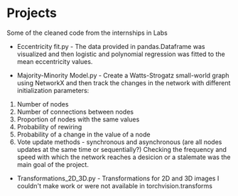 # Projects
Some of the cleaned code from the internships in Labs


 - Eccentricity fit.py - The data provided in pandas.Dataframe was visualized and then logistic and polynomial regression was fitted to the mean eccentricity values.  


 - Majority-Minority Model.py - Create a Watts-Strogatz small-world graph using NetworkX and then track the changes in the network with different initialization parameters: 
1. Number of nodes
2. Number of connections between nodes
3. Proportion of nodes with the same values 
4. Probability of rewiring
5. Probability of a change in the value of a node 
6. Vote update methods - synchronous and asynchronous (are all nodes updates at the same time or sequentially?)
Checking the frequency and speed with which the network reaches a desicion or a stalemate was the main goal of the project.


 - Transformations_2D_3D.py - Transformations for 2D and 3D images I couldn't make work or were not available in torchvision.transforms
